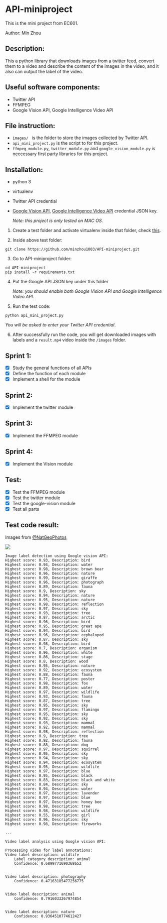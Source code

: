 # API-miniproject
This is the mini project from EC601.

Author: Min Zhou

## Description:
This a python library that downloads images from a twitter feed, convert them to a video and describe the content of the images in the video, and it also can output the label of the video.

## Useful software components:
- Twitter API
- FFMPEG
- Google Vision API, Google Intelligence Video API

## File instruction:
- `images/ ` is the folder to store the images collected by Twitter API.
- `api_mini_project.py` is the script to for this project.
- `ffmpeg_module.py`, `twitter_module.py` and `google_vision_module.py` is neccessary first party libraries for this project.

## Installation:
- python 3
- virtualenv
- Twitter API credential
- [Google Vision API](https://cloud.google.com/vision/docs/), [Google Intelligence Video API](https://cloud.google.com/video-intelligence/docs/) credential JSON key.

    _Note: this project is only tested on MAC OS._

1. Create a test folder and activate virtualenv inside that folder, check [this](https://cloud.google.com/python/setup).

2. Inside above test folder:
```
git clone https://github.com/minzhou1003/API-miniproject.git
```

3. Go to API-miniproject folder:
```
cd API-miniproject
pip install -r requirements.txt
```

4. Put the Google API JSON key under this folder

    _Note: you should enable both Google Vision API and Google Intelligence Video API._


5. Run the test code:
```
python api_mini_project.py
```
_You will be asked to enter your Twitter API credential_.

6. After successfully run the code, you will get downloaded images with labels and a `result.mp4` video inside the `/images` folder.


## Sprint 1:
- [x] Study the general functions of all APIs
- [x] Define the function of each module
- [x] Implement a shell for the module

## Sprint 2:
- [x] Implement the twitter module

## Sprint 3:
- [x] Implement the FFMPEG module

## Sprint 4:
- [x] Implement the Vision module

## Test:
- [x] Test the FFMPEG module
- [x] Test the twitter module
- [x] Test the google-vision module
- [x] Test all parts

## Test code result: 

Images from [@NatGeoPhotos](https://twitter.com/NatGeoPhotos)

[![](https://img.youtube.com/vi/7jhDZyZXr1I/0.jpg)](https://www.youtube.com/watch?v=7jhDZyZXr1I)

```
Image label detection using Google vision API:
Highest score: 0.93, Description: bird
Highest score: 0.94, Description: water
Highest score: 0.98, Description: brown bear
Highest score: 0.96, Description: nature
Highest score: 0.99, Description: giraffe
Highest score: 0.96, Description: photograph
Highest score: 0.89, Description: fauna
Highest score: 0.9, Description: sky
Highest score: 0.94, Description: nature
Highest score: 0.95, Description: nature
Highest score: 0.98, Description: reflection
Highest score: 0.97, Description: sky
Highest score: 0.93, Description: tree
Highest score: 0.87, Description: arctic
Highest score: 0.96, Description: bird
Highest score: 0.95, Description: great ape
Highest score: 0.94, Description: bird
Highest score: 0.96, Description: cephalopod
Highest score: 0.87, Description: sky
Highest score: 0.98, Description: bird
Highest score: 0.7, Description: organism
Highest score: 0.96, Description: white
Highest score: 0.86, Description: stage
Highest score: 0.8, Description: wood
Highest score: 0.95, Description: nature
Highest score: 0.92, Description: ecosystem
Highest score: 0.88, Description: fauna
Highest score: 0.77, Description: poster
Highest score: 0.98, Description: fox
Highest score: 0.89, Description: water
Highest score: 0.97, Description: wildlife
Highest score: 0.93, Description: fauna
Highest score: 0.87, Description: tree
Highest score: 0.95, Description: sky
Highest score: 0.97, Description: flamingo
Highest score: 0.95, Description: sky
Highest score: 0.92, Description: sky
Highest score: 0.93, Description: mammal
Highest score: 0.92, Description: mammal
Highest score: 0.98, Description: reflection
Highest score: 0.9, Description: tree
Highest score: 0.92, Description: fauna
Highest score: 0.88, Description: dog
Highest score: 0.97, Description: squirrel
Highest score: 0.95, Description: sky
Highest score: 0.94, Description: sky
Highest score: 0.94, Description: ecosystem
Highest score: 0.95, Description: wildlife
Highest score: 0.97, Description: blue
Highest score: 0.95, Description: black
Highest score: 0.83, Description: black and white
Highest score: 0.84, Description: sky
Highest score: 0.94, Description: water
Highest score: 0.97, Description: lavender
Highest score: 0.97, Description: blue
Highest score: 0.97, Description: honey bee
Highest score: 0.98, Description: tree
Highest score: 0.98, Description: wildlife
Highest score: 0.55, Description: girl
Highest score: 0.96, Description: sky
Highest score: 0.98, Description: fireworks

...

Video label analysis using Google vision API:

Processing video for label annotations:
Video label description: wildlife
	Label category description: animal
	Confidence: 0.6899771690368652


Video label description: photography
	Confidence: 0.47163185477256775


Video label description: animal
	Confidence: 0.7916033267974854


Video label description: nature
	Confidence: 0.9364510774612427
```
